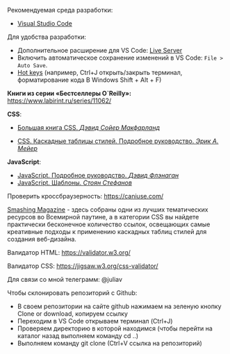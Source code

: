 Рекомендуемая среда разработки:
* [Visual Studio Code](https://code.visualstudio.com/)

Для удобства разработки:
* Дополнительное расширение для VS Code: [Live Server](https://marketplace.visualstudio.com/items?itemName=ritwickdey.LiveServer)
* Включить автоматическое сохранение изменений в VS Code: `File > Auto Save`.
* [Hot keys](https://code.visualstudio.com/docs/getstarted/keybindings)
(например, Ctrl+J открыть/закрыть терминал, форматирование кода В Windows Shift + Alt + F)

**Книги из серии «Бестселлеры O`Reilly»:**
https://www.labirint.ru/series/11062/

**CSS**: 
- [Большая книга CSS. *Дэвид Сойер Макфарланд*](https://www.ozon.ru/context/detail/id/135731189/)

- [CSS. Каскадные таблицы стилей. Подробное руководство. *Эрик А. Мейер*](https://www.ozon.ru/context/detail/id/3881079/)

**JavaScript**: 
- [JavaScript. Подробное руководство. *Дэвид Флэнаган*](https://www.ozon.ru/context/detail/id/3881091/)
- [JavaScript. Шаблоны. *Стоян Стефанов*](https://www.ozon.ru/context/detail/id/6287517/)

Проверить кроссбраузерность: https://caniuse.com/

[Smashing Magazine](https://www.smashingmagazine.com/) - здесь собраны одни из лучших тематических ресурсов во Всемирной паутине,
а в категории CSS вы найдете практически бесконечное количество ссылок, 
освещающих самые креативные подходы к применению каскадных таблиц стилей для создания веб-дизайна.

Валидатор HTML:
https://validator.w3.org/

Валидатор СSS:
https://jigsaw.w3.org/css-validator/

Для связи со мной телеграмм: @juliav

Чтобы склонировать репозиторий с Github:
- В своем репозитории на сайте github нажимаем на зеленую кнопку Clone or download, копируем ссылку
- Переходим в VS Code открываем терминал (Ctrl+J)
- Проверяем директорию в которой находимся (чтобы перейти на каталог назад выполняем команду cd ..)
- Выполняем команду git clone (Ctrl+V ссылка на репозиторий)
